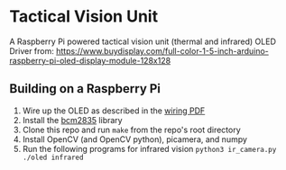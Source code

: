 # Tactical Vision Unit
A Raspberry Pi powered tactical vision unit (thermal and infrared) OLED Driver from: 
https://www.buydisplay.com/full-color-1-5-inch-arduino-raspberry-pi-oled-display-module-128x128

## Building on a Raspberry Pi
1. Wire up the OLED as described in the [wiring PDF](https://www.buydisplay.com/full-color-1-5-inch-arduino-raspberry-pi-oled-display-module-128x128)
2. Install the [bcm2835](https://www.airspayce.com/mikem/bcm2835/) library
3. Clone this repo and run `make` from the repo's root directory
4. Install OpenCV (and OpenCV python), picamera, and numpy
5. Run the following programs for infrared vision
`
python3 ir_camera.py
./oled infrared
`
